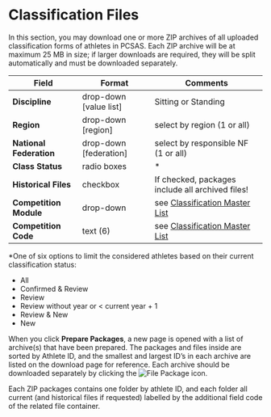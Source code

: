 # Classification Files

In this section, you may download one or more ZIP archives of all uploaded classification forms 
of athletes in PCSAS. Each ZIP archive will be at maximum 25 MB in size; if larger downloads are 
required, they will be split automatically and must be downloaded separately.

| **Field**               | **Format**             | **Comments**                                                                          |
| ----------------------- | ---------------------- | ------------------------------------------------------------------------------------- |
| **Discipline**          | drop-down [value list] | Sitting or Standing                                                                   |
| **Region**              | drop-down [region]     | select by region (1 or all)                                                           |
| **National Federation** | drop-down [federation] | select by responsible NF (1 or all)                                                   |
| **Class Status**        | radio boxes            | <span class="asterisk">*</span>                                                       |
| **Historical Files**    | checkbox               | If checked, packages include all archived files!                                      |
| **Competition Module**  | drop-down              | see [Classification Master List](reports/classification-master-list.md#other-options) |
| **Competition Code**    | text (6)               | see [Classification Master List](reports/classification-master-list.md#other-options) |

<span class="asterisk">*</span>One of six options to limit the considered athletes based on their current classification status:
- All
- Confirmed & Review
- Review
- Review without year or < current year + 1
- Review & New
- New

When you click **Prepare Packages**, a new page is opened with a list of archive(s) that have been
prepared. The packages and files inside are sorted by Athlete ID, and the smallest and largest
ID’s in each archive are listed on the download page for reference. Each archive should be
downloaded separately by clicking the <img src="_img/inline/icon-file-package.svg" alt="File Package" class="inline svg-small"> icon.

Each ZIP packages contains one folder by athlete ID, and each folder all current (and historical
files if requested) labelled by the additional field code of the related file container.
